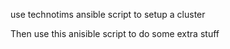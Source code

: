 use technotims ansible script to setup a cluster

Then use this anisible script to do some extra stuff
